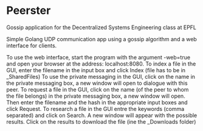 # Peerster

Gossip application for the Decentralized Systems Engineering class at EPFL

Simple Golang UDP communication app using a gossip algorithm and a web interface for clients.

To use the web interface, start the program with the argument -web=true and open your browser at the address: localhost:8080.
To index a file in the GUI, enter the filename in the input box and click Index (file has to be in _SharedFiles)
To use the private messaging in the GUI, click on the name in the private messaging box, a new window will open to dialogue with this peer.
To request a file in the GUI, click on the name (of the peer to whom the file belongs) in the private messaging box, a new window will open. Then enter the filename and the hash in the appropriate input boxes and click Request.
To research a file in the GUI entre the keywords (comma separated) and click on Search. A new window will appear with the possible results. Click on the results to download the file (ine the _Downloads folder)
